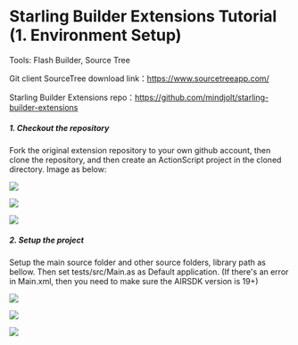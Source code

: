 # Starling Builder Extensions Tutorial (1. Environment Setup)

Tools: Flash Builder, Source Tree

Git client SourceTree download link：https://www.sourcetreeapp.com/

Starling Builder Extensions repo：https://github.com/mindjolt/starling-builder-extensions 

##### 1. Checkout the repository #####

Fork the original extension repository to your own github account, then clone the repository, and then create an ActionScript project in the cloned directory.
Image as below:

![](https://raw.githubusercontent.com/yuhengh/starling-builder-tutorial/cn/images/extensions/01.png)

![](https://raw.githubusercontent.com/yuhengh/starling-builder-tutorial/cn/images/extensions/02.png)

![](https://raw.githubusercontent.com/yuhengh/starling-builder-tutorial/cn/images/extensions/03.png)

##### 2. Setup the project #####

Setup the main source folder and other source folders, library path as bellow. Then set tests/src/Main.as as Default application.
(If there's an error in Main.xml, then you need to make sure the AIRSDK version is 19+)

![](https://raw.githubusercontent.com/yuhengh/starling-builder-tutorial/cn/images/extensions/04.png)

![](https://raw.githubusercontent.com/yuhengh/starling-builder-tutorial/cn/images/extensions/05.png)

![](https://raw.githubusercontent.com/yuhengh/starling-builder-tutorial/cn/images/extensions/06.png)